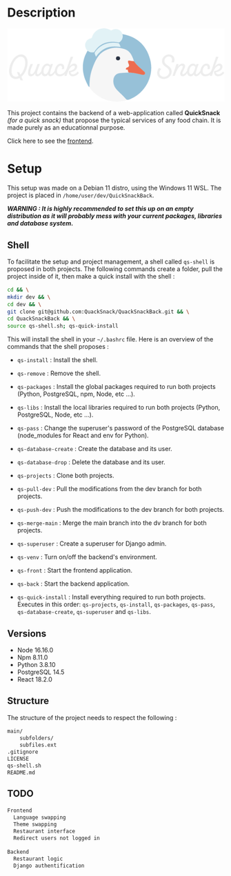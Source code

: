 # Description

<p align="center">
  <img src="https://github.com/QuackSnack/QuackSnackFront/blob/main/front/src/assets/logo/QuackLogo_Dark.png?raw=true" alt="Quack Snack Logo"/>
</p>

This project contains the backend of a web-application called **QuickSnack** *(for a quick snack)* that propose the typical services of any food chain. It is made purely as an educationnal purpose.

Click here to see the [frontend](https://github.com/QuackSnack/QuackSnackFront).

# Setup

This setup was made on a Debian 11 distro, using the Windows 11 WSL. The project is placed in `/home/user/dev/QuickSnackBack`.

***WARNING : It is highly recommended to set this up on an empty distribution as it will probably mess with your current packages, libraries and database system.***

## Shell

To facilitate the setup and project management, a shell called `qs-shell` is proposed in both projects. The following commands create a folder, pull the project inside of it, then make a quick install with the shell :

```bash
cd && \
mkdir dev && \
cd dev && \
git clone git@github.com:QuackSnack/QuackSnackBack.git && \
cd QuackSnackBack && \
source qs-shell.sh; qs-quick-install
```

This will install the shell in your `~/.bashrc` file. Here is an overview of the commands that the shell proposes :

* `qs-install` : Install the shell.
* `qs-remove` : Remove the shell.
* `qs-packages` : Install the global packages required to run both projects (Python, PostgreSQL, npm, Node, etc ...).
* `qs-libs` : Install the local libraries required to run both projects (Python, PostgreSQL, Node, etc ...).
* `qs-pass` : Change the superuser's password of the PostgreSQL database (node_modules for React and env for Python).
* `qs-database-create` : Create the database and its user.
* `qs-database-drop` : Delete the database and its user.
* `qs-projects` : Clone both projects.
* `qs-pull-dev` : Pull the modifications from the dev branch for both projects.
* `qs-push-dev` : Push the modifications to the dev branch for both projects.
* `qs-merge-main` : Merge the main branch into the dv branch for both projects.
* `qs-superuser` : Create a superuser for Django admin.
* `qs-venv` : Turn on/off the backend's environment.
* `qs-front` : Start the frontend application.
* `qs-back` : Start the backend application.

* `qs-quick-install` : Install everything required to run both projects. Executes in this order:  `qs-projects`, `qs-install`, `qs-packages`, `qs-pass`, `qs-database-create`, `qs-superuser` and `qs-libs`.

## Versions

* Node 16.16.0
* Npm 8.11.0
* Python 3.8.10
* PostgreSQL 14.5
* React 18.2.0

## Structure

The structure of the project needs to respect the following :

```
main/
    subfolders/
    subfiles.ext
.gitignore
LICENSE
qs-shell.sh
README.md
```

## TODO

```
Frontend
  Language swapping
  Theme swapping
  Restaurant interface
  Redirect users not logged in

Backend
  Restaurant logic
  Django authentification
```